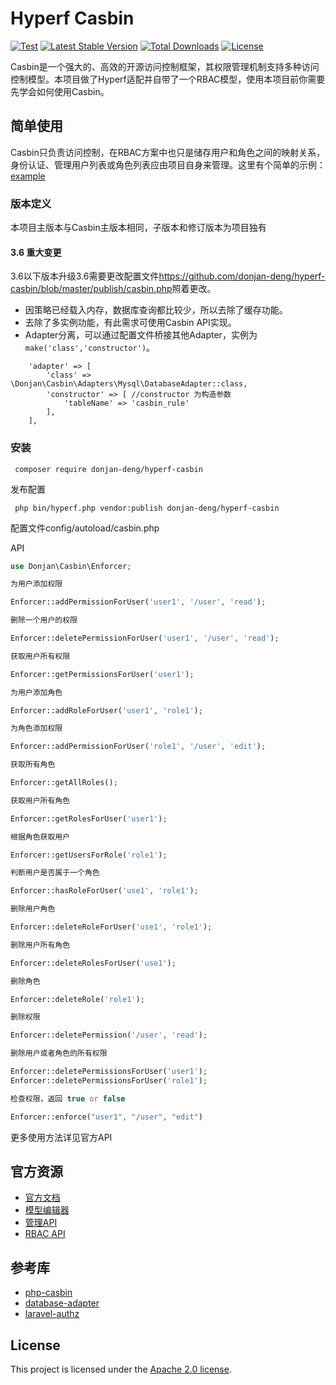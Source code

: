 # Hyperf Casbin

[![Test](https://github.com/donjan-deng/hyperf-casbin/actions/workflows/test.yml/badge.svg)](https://github.com/donjan-deng/hyperf-casbin/actions/workflows/test.yml)
[![Latest Stable Version](https://poser.pugx.org/donjan-deng/hyperf-casbin/v/stable)](https://packagist.org/packages/donjan-deng/hyperf-casbin)
[![Total Downloads](https://poser.pugx.org/donjan-deng/hyperf-casbin/downloads)](https://packagist.org/packages/donjan-deng/hyperf-casbin)
[![License](https://poser.pugx.org/donjan-deng/hyperf-casbin/license)](https://github.com/php-casbin/laravel-authz/blob/master/LICENSE)

Casbin是一个强大的、高效的开源访问控制框架，其权限管理机制支持多种访问控制模型。本项目做了Hyperf适配并自带了一个RBAC模型，使用本项目前你需要先学会如何使用Casbin。

## 简单使用

Casbin只负责访问控制，在RBAC方案中也只是储存用户和角色之间的映射关系，身份认证、管理用户列表或角色列表应由项目自身来管理。这里有个简单的示例：[example](https://github.com/donjan-deng/hyperf-casbin-example)

### 版本定义

本项目主版本与Casbin主版本相同，子版本和修订版本为项目独有

#### 3.6 重大变更

3.6以下版本升级3.6需要更改配置文件<https://github.com/donjan-deng/hyperf-casbin/blob/master/publish/casbin.php>照着更改。

* 因策略已经载入内存，数据库查询都比较少，所以去除了缓存功能。
* 去除了多实例功能，有此需求可使用Casbin API实现。
* Adapter分离，可以通过配置文件桥接其他Adapter，实例为`make('class','constructor')`。

```
    'adapter' => [
        'class' => \Donjan\Casbin\Adapters\Mysql\DatabaseAdapter::class,
        'constructor' => [ //constructor 为构造参数
            'tableName' => 'casbin_rule'
        ],
    ],
```

### 安装

 ```
  composer require donjan-deng/hyperf-casbin
 ```

发布配置

```
 php bin/hyperf.php vendor:publish donjan-deng/hyperf-casbin
```

配置文件config/autoload/casbin.php

API

```php
use Donjan\Casbin\Enforcer;

为用户添加权限

Enforcer::addPermissionForUser('user1', '/user', 'read');

删除一个用户的权限

Enforcer::deletePermissionForUser('user1', '/user', 'read');

获取用户所有权限

Enforcer::getPermissionsForUser('user1'); 

为用户添加角色

Enforcer::addRoleForUser('user1', 'role1');

为角色添加权限

Enforcer::addPermissionForUser('role1', '/user', 'edit');

获取所有角色

Enforcer::getAllRoles();

获取用户所有角色

Enforcer::getRolesForUser('user1');

根据角色获取用户

Enforcer::getUsersForRole('role1');

判断用户是否属于一个角色

Enforcer::hasRoleForUser('use1', 'role1');

删除用户角色

Enforcer::deleteRoleForUser('use1', 'role1');

删除用户所有角色

Enforcer::deleteRolesForUser('use1');

删除角色

Enforcer::deleteRole('role1');

删除权限

Enforcer::deletePermission('/user', 'read');

删除用户或者角色的所有权限

Enforcer::deletePermissionsForUser('user1');
Enforcer::deletePermissionsForUser('role1');

检查权限，返回 true or false

Enforcer::enforce("user1", "/user", "edit")

```
更多使用方法详见官方API

## 官方资源

* [官方文档](https://casbin.org/docs/zh-CN/overview)
* [模型编辑器](https://casbin.org/zh-CN/editor)
* [管理API](https://casbin.org/docs/zh-CN/management-api)
* [RBAC API](https://casbin.org/docs/zh-CN/rbac-api)

## 参考库

* [php-casbin](https://github.com/php-casbin/php-casbin)
* [database-adapter](https://github.com/php-casbin/database-adapter)
* [laravel-authz](https://github.com/php-casbin/laravel-authz)

## License

This project is licensed under the [Apache 2.0 license](LICENSE).
